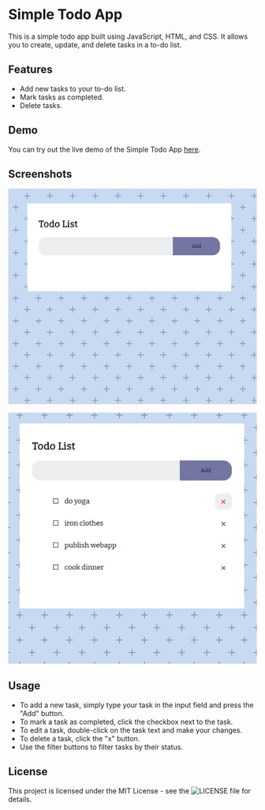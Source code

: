 # Simple Todo App

This is a simple todo app built using JavaScript, HTML, and CSS. It allows you to create, update, and delete tasks in a to-do list.

## Features

- Add new tasks to your to-do list.
- Mark tasks as completed.
- Delete tasks.

## Demo

You can try out the live demo of the Simple Todo App [here](https://preeminent-douhua-599904.netlify.app/).

## Screenshots

![Todo App Screenshot 1](https://github.com/S4MU3L6R360RY/Simple-TodoList/blob/50121dcee538fba4b2ff1d096fce3eeda32cae73/screenshots/Screenshot_20230927_001735.png)

![Todo App Screenshot 2](https://github.com/S4MU3L6R360RY/Simple-TodoList/blob/50121dcee538fba4b2ff1d096fce3eeda32cae73/screenshots/Screenshot_20230927_002205.png)

## Usage

  * To add a new task, simply type your task in the input field and press the "Add" button.
  * To mark a task as completed, click the checkbox next to the task.
  * To edit a task, double-click on the task text and make your changes.
  * To delete a task, click the "x" button.
  * Use the filter buttons to filter tasks by their status.

## License

This project is licensed under the MIT License - see the ![LICENSE](https://github.com/S4MU3L6R360RY/Simple-TodoList/blob/834e09f0ba932a8c6d9a5b69376c74a6d5f94901/LICENSE) file for details.
